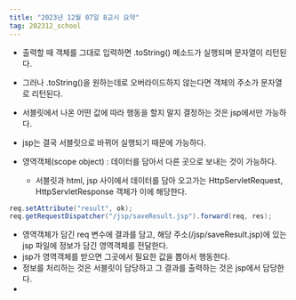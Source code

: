 ```yaml
---
title: "2023년 12월 07일 8교시 요약"
tag: 202312_school
---
```


- 출력할 때 객체를 그대로 입력하면 .toString() 메소드가 실행되며 문자열이 리턴된다.
- 그러나 .toString()을 원하는데로 오버라이드하지 않는다면 객체의 주소가 문자열로 리턴된다.

- 서블릿에서 나온 어떤 값에 따라 행동을 할지 말지 결정하는 것은 jsp에서만 가능하다.
- jsp는 결국 서블릿으로 바뀌어 실행되기 때문에 가능하다.

- 영역객체(scope object) : 데이터를 담아서 다른 곳으로 보내는 것이 가능하다.
  - 서블릿과 html, jsp 사이에서 데이터를 담아 오고가는 HttpServletRequest, HttpServletResponse 객체가 이에 해당한다.

```java
req.setAttribute("result", ok);
req.getRequestDispatcher("/jsp/saveResult.jsp").forward(req, res);
```

- 영역객체가 담긴 req 변수에 결과를 담고, 해당 주소(/jsp/saveResult.jsp)에 있는 jsp 파일에 정보가 담긴 영역객체를 전달한다.
- jsp가 영역객체를 받으면 그곳에서 필요한 값을 뽑아서 행동한다.
- 정보를 처리하는 것은 서블릿이 담당하고 그 결과를 출력하는 것은 jsp에서 담당한다.
- 